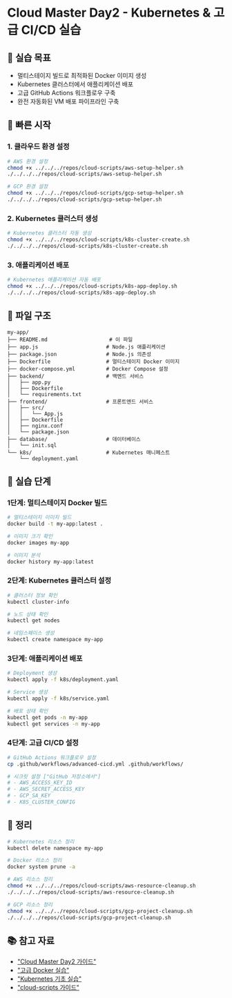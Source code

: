 # Cloud Master Day2 - Kubernetes & 고급 CI/CD 실습

## 🎯 실습 목표
- 멀티스테이지 빌드로 최적화된 Docker 이미지 생성
- Kubernetes 클러스터에서 애플리케이션 배포
- 고급 GitHub Actions 워크플로우 구축
- 완전 자동화된 VM 배포 파이프라인 구축

## 🚀 빠른 시작

### 1. 클라우드 환경 설정
```bash
# AWS 환경 설정
chmod +x ../../../repos/cloud-scripts/aws-setup-helper.sh
./../../../repos/cloud-scripts/aws-setup-helper.sh

# GCP 환경 설정
chmod +x ../../../repos/cloud-scripts/gcp-setup-helper.sh
./../../../repos/cloud-scripts/gcp-setup-helper.sh
```

### 2. Kubernetes 클러스터 생성
```bash
# Kubernetes 클러스터 자동 생성
chmod +x ../../../repos/cloud-scripts/k8s-cluster-create.sh
./../../../repos/cloud-scripts/k8s-cluster-create.sh
```

### 3. 애플리케이션 배포
```bash
# Kubernetes 애플리케이션 자동 배포
chmod +x ../../../repos/cloud-scripts/k8s-app-deploy.sh
./../../../repos/cloud-scripts/k8s-app-deploy.sh
```

## 📁 파일 구조
```
my-app/
├── README.md                    # 이 파일
├── app.js                      # Node.js 애플리케이션
├── package.json                # Node.js 의존성
├── Dockerfile                  # 멀티스테이지 Docker 이미지
├── docker-compose.yml          # Docker Compose 설정
├── backend/                    # 백엔드 서비스
│   ├── app.py
│   ├── Dockerfile
│   └── requirements.txt
├── frontend/                   # 프론트엔드 서비스
│   ├── src/
│   │   └── App.js
│   ├── Dockerfile
│   ├── nginx.conf
│   └── package.json
├── database/                   # 데이터베이스
│   └── init.sql
└── k8s/                        # Kubernetes 매니페스트
    └── deployment.yaml
```

## 🔧 실습 단계

### 1단계: 멀티스테이지 Docker 빌드
```bash
# 멀티스테이지 이미지 빌드
docker build -t my-app:latest .

# 이미지 크기 확인
docker images my-app

# 이미지 분석
docker history my-app:latest
```

### 2단계: Kubernetes 클러스터 설정
```bash
# 클러스터 정보 확인
kubectl cluster-info

# 노드 상태 확인
kubectl get nodes

# 네임스페이스 생성
kubectl create namespace my-app
```

### 3단계: 애플리케이션 배포
```bash
# Deployment 생성
kubectl apply -f k8s/deployment.yaml

# Service 생성
kubectl apply -f k8s/service.yaml

# 배포 상태 확인
kubectl get pods -n my-app
kubectl get services -n my-app
```

### 4단계: 고급 CI/CD 설정
```bash
# GitHub Actions 워크플로우 설정
cp .github/workflows/advanced-cicd.yml .github/workflows/

# 시크릿 설정 ["GitHub 저장소에서"]
# - AWS_ACCESS_KEY_ID
# - AWS_SECRET_ACCESS_KEY
# - GCP_SA_KEY
# - K8S_CLUSTER_CONFIG
```

## 🧹 정리
```bash
# Kubernetes 리소스 정리
kubectl delete namespace my-app

# Docker 리소스 정리
docker system prune -a

# AWS 리소스 정리
chmod +x ../../../repos/cloud-scripts/aws-resource-cleanup.sh
./../../../repos/cloud-scripts/aws-resource-cleanup.sh

# GCP 리소스 정리
chmod +x ../../../repos/cloud-scripts/gcp-project-cleanup.sh
./../../../repos/cloud-scripts/gcp-project-cleanup.sh
```

## 📚 참고 자료
- ["Cloud Master Day2 가이드"](cloud_master/textbook/Day2/README.md)
- ["고급 Docker 실습"](cloud_master/textbook/Day2/practices/docker-advanced.md)
- ["Kubernetes 기초 실습"](cloud_master/textbook/Day2/practices/kubernetes-basics.md)
- ["cloud-scripts 가이드"](cloud_master/repos/cloud-scripts/README.md)